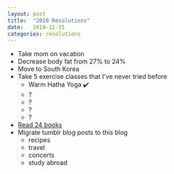```yaml
---
layout: post
title:  "2020 Resolutions"
date:   2019-12-31
categories: resolutions
---
```


* Take mom on vacation
* Decrease body fat from 27% to 24%
* Move to South Korea
* Take 5 exercise classes that I've never tried before
    * Warm Hatha Yoga :heavy_check_mark:
    * ?
    * ?
    * ?
    * ?
* [Read 24 books][goodreads]
* Migrate tumblr blog posts to this blog
    * recipes
    * travel
    * concerts
    * study abroad

[goodreads]: https://www.goodreads.com/user_challenges/19697928
